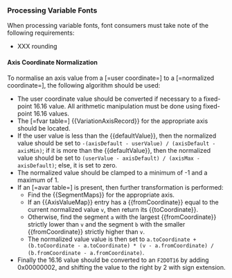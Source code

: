 <h3 id="processing-variable-fonts">Processing Variable Fonts</h3>

When processing variable fonts, font consumers must take note of the following requirements:

* XXX rounding

<h4 id="axis-coordinate-normalization">Axis Coordinate Normalization</h4>

To normalise an axis value from a [=user coordinate=] to a [=normalized coordinate=], the following algorithm should be used:

* The user coordinate value should be converted if necessary to a fixed-point 16.16 value. All arithmetic manipulation must be done using fixed-point 16.16 values.
* The [=fvar table=] {{VariationAxisRecord}} for the appropriate axis should be located.
* If the user value is less than the {{defaultValue}}, then the normalized value should be set to `-(axisDefault - userValue) / (axisDefault - axisMin)`; if it is more than the {{defaultValue}}, then the normalized value should be set to `(userValue - axisDefault) / (axisMax - axisDefault)`; else, it is set to zero.
* The normalized value should be clamped to a minimum of -1 and a maximum of 1.
* If an [=avar table=] is present, then further transformation is performed:
	- Find the {{SegmentMaps}} for the appropriate axis.
	- If an {{AxisValueMap}} entry has a {{fromCoordinate}} equal to the current normalized value `v`, then return its {{toCoordinate}}.
	- Otherwise, find the segment `a` with the largest {{fromCoordinate}} strictly lower than `v` and the segment `b` with the smaller {{fromCoordinate}} strictly higher than `v`.
	- The normalized value value is then set to `a.toCoordinate + (b.toCoordinate - a.toCoordinate) * (v - a.fromCoordinate) / (b.fromCoordinate - a.fromCoordinate)`.
* Finally the 16.16 value should be converted to an `F2DOT16` by adding 0x00000002, and shifting the value to the right by 2 with sign extension.
